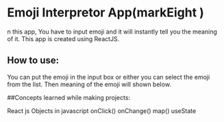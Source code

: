 # Emoji Interpretor App(markEight )
n this app, You have to input emoji and it will instantly tell you the meaning of it. This app is created using ReactJS.

## How to use:
You can put the emoji in the input box or either you can select the emoji from the list. Then meaning of the emoji will shown below.

##Concepts learned while making projects:

React js
Objects in javascript
onClick()
onChange()
map()
useState
